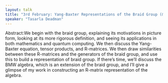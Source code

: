 ```yaml
---
layout: talk
title: "3rd February: Yang-Baxter Representations of the Braid Group (& Related Algebras)"
speaker: "Tasarla Deadman"
---
```


Abstract:We begin with the braid group, explaining its motivations in picture form, looking at its more rigorous definition, and seeing its applications in both mathematics and quantum computing. We then discuss the Yang-Baxter equation, tensor products, and R-matrices. We then draw similarities between these R-matrices and the generators of the braid group, and use this to build a representation of braid group. If there’s time, we’ll discuss the BMW algebra, which is an extension of the braid group, and I’ll give a glimpse of my work in constructing an R-matrix representation of the algebra.
